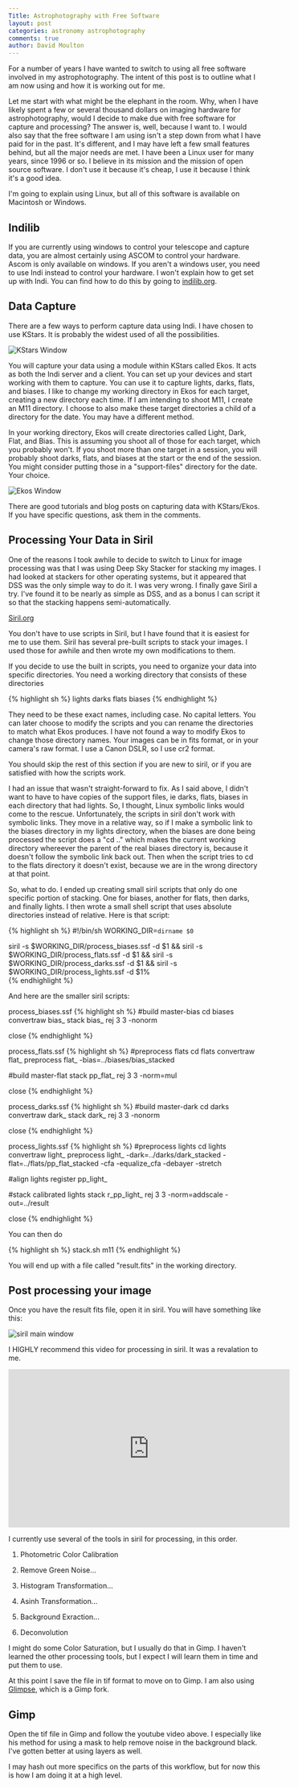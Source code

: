 ```yaml
---
Title: Astrophotography with Free Software
layout: post
categories: astronomy astrophotography
comments: true
author: David Moulton
---
```

For a number of years I have wanted to switch to using all free software involved in my astrophotography. The intent of this post is to outline what I am now using and how it is working out for me.

Let me start with what might be the elephant in the room. Why, when I have likely spent a few or several thousand dollars on imaging hardware for astrophotography, would I decide to make due with free software for capture and processing? The answer is, well, because I want to. I would also say that the free software I am using isn't a step down from what I have paid for in the past. It's different, and I may have left a few small features behind, but all the major needs are met. I have been a Linux user for many years, since 1996 or so. I believe in its mission and the mission of open source software. I don't use it because it's cheap, I use it because I think it's a good idea.

I'm going to explain using Linux, but all of this software is available on Macintosh or Windows.

## Indilib

If you are currently using windows to control your telescope and capture data, you are almost certainly using ASCOM to control your hardware. Ascom is only available on windows. If you aren't a windows user, you need to use Indi instead to control your hardware. I won't explain how to get set up with Indi. You can find how to do this by going to [indilib.org](http://indilib.org).

## Data Capture

There are a few ways to perform capture data using Indi. I have chosen to use KStars. It is probably the widest used of all the possibilities. 

![KStars Window](/assets/kstars.png)

You will capture your data using a module within KStars called Ekos. It acts as both the Indi server and a client. You can set up your devices and start working with them to capture. You can use it to capture lights, darks, flats, and biases. I like to change my working directory in Ekos for each target, creating a new directory each time. If I am intending to shoot M11, I create an M11 directory. I choose to also make these target directories a child of a directory for the date. You may have a different method.

In your working directory, Ekos will create directories called Light, Dark, Flat, and Bias. This is assuming you shoot all of those for each target, which you probably won't. If you shoot more than one target in a session, you will probably shoot darks, flats, and biases at the start or the end of the session. You might consider putting those in a "support-files" directory for the date. Your choice.

![Ekos Window](/assets/ekos-camera.png)

There are good tutorials and blog posts on capturing data with KStars/Ekos. If you have specific questions, ask them in the comments.

## Processing Your Data in Siril

One of the reasons I took awhile to decide to switch to Linux for image processing was that I was using Deep Sky Stacker for stacking my images. I had looked at stackers for other operating systems, but it appeared that DSS was the only simple way to do it. I was very wrong. I finally gave Siril a try. I've found it to be nearly as simple as DSS, and as a bonus I can script it so that the stacking happens semi-automatically.

[Siril.org](http://siril.org)

You don't have to use scripts in Siril, but I have found that it is easiest for me to use them. Siril has several pre-built scripts to stack your images. I used those for awhile and then wrote my own modifications to them.

If you decide to use the built in scripts, you need to organize your data into specific directories. You need a working directory that consists of these directories

{% highlight sh %}
lights
darks
flats
biases
{% endhighlight %}

They need to be these exact names, including case. No capital letters. You can later choose to modify the scripts and you can rename the directories to match what Ekos produces. I have not found a way to modify Ekos to change those directory names. Your images can be in fits format, or in your camera's raw format. I use a Canon DSLR, so I use cr2 format.

You should skip the rest of this section if you are new to siril, or if you are satisfied with how the scripts work.

I had an issue that wasn't straight-forward to fix. As I said above, I didn't want to have to have copies of the support files, ie darks, flats, biases in each directory that had lights. So, I thought, Linux symbolic links would come to the rescue. Unfortunately, the scripts in siril don't work with symbolic links. They move in a relative way, so if I make a symbolic link to the biases directory in my lights directory, when the biases are done being processed the script does a "cd .." which makes the current working directory whereever the parent of the real biases directory is, because it doesn't follow the symbolic link back out. Then when the script tries to cd to the flats directory it doesn't exist, because we are in the wrong directory at that point.

So, what to do. I ended up creating small siril scripts that only do one specific portion of stacking. One for biases, another for flats, then darks, and finally lights. I then wrote a small shell script that uses absolute directories instead of relative. Here is that script:

{% highlight sh %}
#!/bin/sh
WORKING_DIR=`dirname $0`

siril -s $WORKING_DIR/process_biases.ssf -d $1 && 
siril -s $WORKING_DIR/process_flats.ssf -d $1 &&
siril -s $WORKING_DIR/process_darks.ssf -d $1 &&
siril -s $WORKING_DIR/process_lights.ssf -d $1%  
{% endhighlight %}

And here are the smaller siril scripts:

process_biases.ssf
{% highlight sh %}
#build master-bias
cd biases
convertraw bias_
stack bias_ rej 3 3 -nonorm

close
{% endhighlight %}

process_flats.ssf
{% highlight sh %}
#preprocess flats
cd flats
convertraw flat_
preprocess flat_ -bias=../biases/bias_stacked

#build master-flat
stack pp_flat_ rej 3 3 -norm=mul

close
{% endhighlight %}

process_darks.ssf
{% highlight sh %}
#build master-dark
cd darks
convertraw dark_
stack dark_ rej 3 3 -nonorm

close
{% endhighlight %}

process_lights.ssf
{% highlight sh %}
#preprocess lights
cd lights
convertraw light_
preprocess light_ -dark=../darks/dark_stacked -flat=../flats/pp_flat_stacked -cfa -equalize_cfa -debayer -stretch

#align lights
register pp_light_

#stack calibrated lights
stack r_pp_light_ rej 3 3 -norm=addscale -out=../result

close
{% endhighlight %}

You can then do

{% highlight sh %}
stack.sh m11
{% endhighlight %}

You will end up with a file called "result.fits" in the working directory.

## Post processing your image

Once you have the result fits file, open it in siril. You will have something like this:

![siril main window](/assets/siril.png)

I HIGHLY recommend this video for processing in siril. It was a revalation to me. 

<iframe width="560" height="315" src="https://www.youtube.com/embed/U5VndjG819s" frameborder="0" allow="accelerometer; autoplay; encrypted-media; gyroscope; picture-in-picture" allowfullscreen></iframe>

I currently use several of the tools in siril for processing, in this order.

1. Photometric Color Calibration

2. Remove Green Noise...

3. Histogram Transformation...

4. Asinh Transformation...

5. Background Exraction...

6. Deconvolution

I might do some Color Saturation, but I usually do that in Gimp. I haven't learned the other processing tools, but I expect I will learn them in time and put them to use.

At this point I save the file in tif format to move on to Gimp. I am also using [Glimpse](https://glimpse-editor.github.io/), which is a Gimp fork.

## Gimp

Open the tif file in Gimp and follow the youtube video above. I especially like his method for using a mask to help remove noise in the background black. I've gotten better at using layers as well.

I may hash out more specifics on the parts of this workflow, but for now this is how I am doing it at a high level.